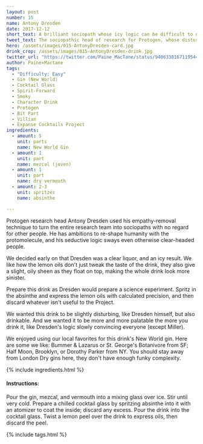 ```yaml
---
layout: post
number: 15
name: Antony Dresden
date: 2017-12-12
short_text: A brilliant sociopath whose icy logic can be difficult to deny. 
tweet_text: The sociopathic head of research for Protogen, whose disturbing yet seductive logic is difficult to deny, even for normally clear-headed leaders. Drink quickly, before Miller smashes it out of your hand! 
hero: /assets/images/015-AntonyDresden-card.jpg
drink_crop: /assets/images/015-AntonyDresden-drink.jpg
twitter_url: "https://twitter.com/Paine_MacTane/status/940633816711954432"
author: Paine×Mactane
tags: 
  - "Difficulty: Easy"
  - Gin (New World)
  - Cocktail Glass
  - Spirit-Forward
  - Smoky
  - Character Drink
  - Protogen
  - Bit Part
  - Villian
  - Expanse Cocktails Project
ingredients:
  - amount: 5
    unit: parts
    name: New World Gin
  - amount: 1
    unit: part
    name: mezcal (joven)
  - amount: 1
    unit: part
    name: dry vermouth
  - amount: 2-3
    unit: spritzes
    name: absinthe

---
```


Protogen research head Antony Dresden used his empathy-removal technique to turn the entire research team into sociopaths with no regard for other people. He has ambitions to re-shape humanity with the protomolecule, and his seductive logic sways even otherwise clear-headed people.

We decided early on that Dresden was a clear liquor, and an icy result. We like how the lemon oils don't just tweak the taste of the drink, they also give a slight, oily sheen as they float on top, making the whole drink look more sinister. 

Prepare this drink as Dresden would prepare a science experiment. Spritz in the absinthe and express the lemon oils with calculated precision, and then discard whatever isn't useful to the Project.

We wanted this drink to be slightly disturbing, like Dresden himself, but also drinkable. And we wanted it to be more and more palatable the more you drink it, like Dresden's logic slowly convincing everyone (except Miller).

We enjoyed using our local favorites for this drink's New World gin. Here are some we like: Bummer & Lazarus or St. George's Botanivore from SF; Half Moon, Brooklyn, or Dorothy Parker from NY. You should stay away from London Dry gins here, they don't have enough funky complexity. 

{% include ingredients.html %}

#### Instructions:

Pour the gin, mezcal, and vermouth into a mixing glass over ice. Stir until very cold. Prepare a chilled cocktail glass by spritzing absinthe into it with an atomizer to coat the inside; discard any excess. Pour the drink into the cocktail glass. Twist a lemon peel over the drink to express oils, then discard the peel.

{% include tags.html %}
